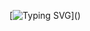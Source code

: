 [![Typing SVG](https://readme-typing-svg.demolab.com?font=Fira+Code&pause=1000&color=22F7D1&random=false&width=435&lines=Hi%2Cthere+is+Sevule.)]()
